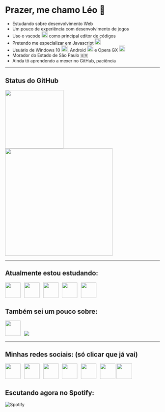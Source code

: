# Prazer, me chamo Léo 🤝
<div>
  <ul>
    <li>Estudando sobre desenvolvimento Web</li>
    <li>Um pouco de experiência com desenvolvimento de jogos</li>
    <li>Uso o vscode <img src="https://cdn.jsdelivr.net/gh/devicons/devicon/icons/vscode/vscode-original.svg" width="20px"> como principal editor de códigos</li>
    <li>Pretendo me especializar em Javascript <img src="https://cdn.jsdelivr.net/gh/devicons/devicon/icons/javascript/javascript-original.svg" width="20px"></li>
    <li>Usuário de Windows 10 <img src="https://cdn.jsdelivr.net/gh/devicons/devicon/icons/windows8/windows8-original.svg" width="20px">, Android <img src="https://cdn.jsdelivr.net/gh/devicons/devicon/icons/android/android-plain.svg" width="20px"> e Opera GX <img src="https://cdn.jsdelivr.net/gh/devicons/devicon/icons/opera/opera-original.svg" width="20px"></li>
    <li>Morador do Estado de São Paulo 🇧🇷</li>
    <li>Ainda tô aprendendo a mexer no GitHub, paciência</li>
  </ul>
</div>

<hr>

## Status do GitHub
<div>
  <img height="190px" src="https://github-readme-stats-leoozinkk.vercel.app/api?username=Leoozinkk&show_icons=true&theme=gruvbox">
  <img width="350px" src="https://github-readme-stats-leoozinkk.vercel.app/api/top-langs/?username=Leoozinkk&layout=donut&langs_count=6&theme=gruvbox">
</div>

 <hr>
 
<link rel="stylesheet" href="https://cdn.jsdelivr.net/gh/devicons/devicon@v2.15.1/devicon.min.css">

 ## Atualmente estou estudando:
 <div>
  <img src="https://cdn.jsdelivr.net/gh/devicons/devicon/icons/html5/html5-original.svg" width="50px"> &nbsp;
  <img src="https://cdn.jsdelivr.net/gh/devicons/devicon/icons/css3/css3-original.svg" width="50px"> &nbsp;
  <img src="https://cdn.jsdelivr.net/gh/devicons/devicon/icons/javascript/javascript-original.svg" width="50px"> &nbsp;
  <img src="https://cdn.jsdelivr.net/gh/devicons/devicon/icons/bootstrap/bootstrap-original.svg" width="50px"> &nbsp;
  <img src="https://cdn.jsdelivr.net/gh/devicons/devicon/icons/git/git-original.svg" width="50px">     
 </div>
 
 ## Também sei um pouco sobre:
 <div>
  <img src="https://cdn.jsdelivr.net/gh/devicons/devicon/icons/python/python-original.svg" width="50px"> &nbsp;
  <!--Ícone Untiy no modo claro e escuro-->
  <picture>
    <source media="(prefers-color-scheme: light)" srcset="https://cdn.discordapp.com/attachments/792169297258217485/1107744935685410876/unity_1.png">
    <img src="https://cdn.discordapp.com/attachments/792169297258217485/1107744935429554248/unity_2.png">
  </picture>
 </div>
 
 <hr>
 
 ## Minhas redes sociais: (só clicar que já vai)
 <div>
  <a href="https://twitter.com/LeoozinBrabo"><img src="https://cdn.discordapp.com/attachments/792169297258217485/1107648061896937594/free-twitter-241-721979.png" width="50px"></a> &nbsp;
  <a href="https://www.instagram.com/leosaad6/"><img src="https://cdn.discordapp.com/attachments/792169297258217485/1107647926622224484/free-instagram-1868978-1583142.png" width="50px"></a> &nbsp;
  <a href="https://www.reddit.com/user/leo_saad"><img src="https://cdn.discordapp.com/attachments/792169297258217485/1107648313878126654/free-reddit-2752088-2284905.png" width="50px"></a> &nbsp;
  <a href="https://www.duolingo.com/profile/Leozinkk"><img src="https://cdn.discordapp.com/attachments/792169297258217485/1107648936803569674/86230c9ad10d9f08b785.png" width="50px"></a> &nbsp;
  <a href="https://open.spotify.com/user/31sg76hlquezvji6yelns46inorq"><img src="https://cdn.discordapp.com/attachments/792169297258217485/1107673600036704276/free-spotify-11-432546.png" width="50px"></a> &nbsp;
  <!--Ícone Steam no modo claro-->
  <a href="https://steamcommunity.com/profiles/76561199055693138#gh-light-mode-only"><img src="https://cdn.discordapp.com/attachments/792169297258217485/1107649062213263370/free-steam-45-283515.png#gh-light-mode-only" width="50px"></a>
  <!--Ícone Steam no modo escuro-->
  <a href="https://steamcommunity.com/profiles/76561199055693138#gh-dark-mode-only"><img src="https://cdn.discordapp.com/attachments/792169297258217485/1107727972678520863/free-steam-2752064-2284881.png#gh-dark-mode-only" width="50px"></a>
 </div>
 
 ## Escutando agora no Spotify:
 ![Spotify](https://spotify-now-playing-leoozinkk.vercel.app/api/spotify)
